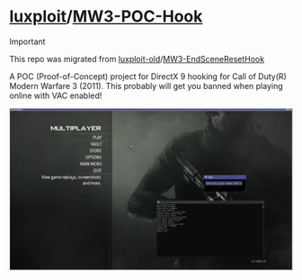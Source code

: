 # [luxploit](https://luxploit.net)/[MW3-POC-Hook](https://github.com/luxploit/MW3-POC-Hook)

> [!IMPORTANT]
> This repo was migrated from [luxploit-old](https://old.luxploit.net/index_old.html)/[MW3-EndSceneResetHook](https://github.com/luxploit-old/MW3-EndSceneResetHook)

A POC (Proof-of-Concept) project for DirectX 9 hooking for Call of Duty(R) Modern Warfare 3 (2011). This probably will get you banned when playing online with VAC enabled!

![screenshot](.github/screenshot.png)
